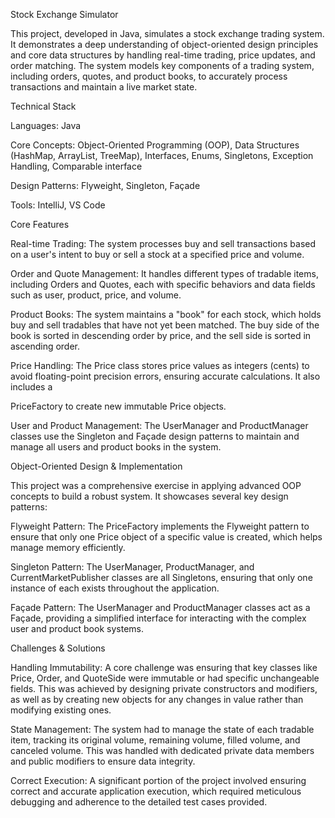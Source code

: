 Stock Exchange Simulator

This project, developed in Java, simulates a stock exchange trading system. It demonstrates a deep understanding of object-oriented design principles and core data structures by handling real-time trading, price updates, and order matching. The system models key components of a trading system, including orders, quotes, and product books, to accurately process transactions and maintain a live market state.



Technical Stack

Languages: Java

Core Concepts: Object-Oriented Programming (OOP), Data Structures (HashMap, ArrayList, TreeMap), Interfaces, Enums, Singletons, Exception Handling, Comparable interface

Design Patterns: Flyweight, Singleton, Façade

Tools: IntelliJ, VS Code

Core Features

Real-time Trading: The system processes buy and sell transactions based on a user's intent to buy or sell a stock at a specified price and volume.


Order and Quote Management: It handles different types of tradable items, including Orders and Quotes, each with specific behaviors and data fields such as user, product, price, and volume.


Product Books: The system maintains a "book" for each stock, which holds buy and sell tradables that have not yet been matched. The buy side of the book is sorted in descending order by price, and the sell side is sorted in ascending order.



Price Handling: The Price class stores price values as integers (cents) to avoid floating-point precision errors, ensuring accurate calculations. It also includes a 

PriceFactory to create new immutable Price objects.


User and Product Management: The UserManager and ProductManager classes use the Singleton and Façade design patterns to maintain and manage all users and product books in the system.



Object-Oriented Design & Implementation

This project was a comprehensive exercise in applying advanced OOP concepts to build a robust system. It showcases several key design patterns:

Flyweight Pattern: The PriceFactory implements the Flyweight pattern to ensure that only one Price object of a specific value is created, which helps manage memory efficiently.

Singleton Pattern: The UserManager, ProductManager, and CurrentMarketPublisher classes are all Singletons, ensuring that only one instance of each exists throughout the application.



Façade Pattern: The UserManager and ProductManager classes act as a Façade, providing a simplified interface for interacting with the complex user and product book systems.

Challenges & Solutions

Handling Immutability: A core challenge was ensuring that key classes like Price, Order, and QuoteSide were immutable or had specific unchangeable fields. This was achieved by designing private constructors and modifiers, as well as by creating new objects for any changes in value rather than modifying existing ones.





State Management: The system had to manage the state of each tradable item, tracking its original volume, remaining volume, filled volume, and canceled volume. This was handled with dedicated private data members and public modifiers to ensure data integrity.




Correct Execution: A significant portion of the project involved ensuring correct and accurate application execution, which required meticulous debugging and adherence to the detailed test cases provided.

